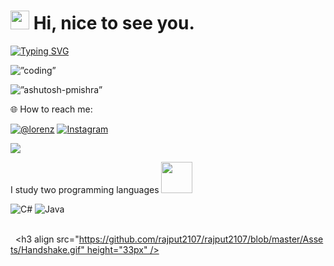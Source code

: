 
<h1><img src="https://emojis.slackmojis.com/emojis/images/1531849430/4246/blob-sunglasses.gif?1531849430" width="30"/> Hi, nice to see you.</h1>


[![Typing SVG](https://readme-typing-svg.herokuapp.com?color=%2349F707&lines=I’m+Lorenz+Camo+19+years+old;Aspiring-+Web+Developer;kapag+dipalarin;kay??????🤔;Christine+jane+na+lang+🤭😚)](https://git.io/typing-svg)


<img align=”right” alt=”coding” width=”400” src=https://user-images.githubusercontent.com/55389276/140866485-8fb1c876-9a8f-4d6a-98dc-08c4981eaf70.gif>



<p align=”left”> <img src=https://komarev.com/ghpvc/?username=ashutosh-pmishra&label=Profile%20views&color=0e75b6&style=flat alt=”ashutosh-pmishra” /> </p>

🌐 How to reach me:


[![@lorenz](https://img.shields.io/badge/lorenzCamo-%231877F2.svg?logo=Facebook&logoColor=white)](https://facebook.com/lorenztulodcamo) [![Instagram](https://img.shields.io/badge/lornzzze-%23E4405F.svg?logo=Instagram&logoColor=white)](https://instagram.com/lornzzze ) 

[![](https://img.shields.io/badge/Gmail-lorenzcamo23@gmail.com-red)](mailto:lorenzcamo23@gmail.com)


I study two programming languages
</a><img src="https://media.giphy.com/media/WUlplcMpOCEmTGBtBW/giphy.gif" width="50"> 
</em></p>




![C#](https://img.shields.io/badge/c%23-%23239120.svg?style=for-the-badge&logo=c-sharp&logoColor=white) ![Java](https://img.shields.io/badge/java-%23ED8B00.svg?style=for-the-badge&logo=java&logoColor=white)








  
  <h3 align src="https://github.com/rajput2107/rajput2107/blob/master/Assets/Handshake.gif" height="33px" /></h3> 

